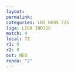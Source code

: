 ```yaml
---
layout: 
permalink: 
categories: LD2 NEOS 7ZS
liga: LIGA INDIGO
match: 4
local: 7Z
r1: 0
r2: 0
out: NEO
ronda: "2"
---
```

